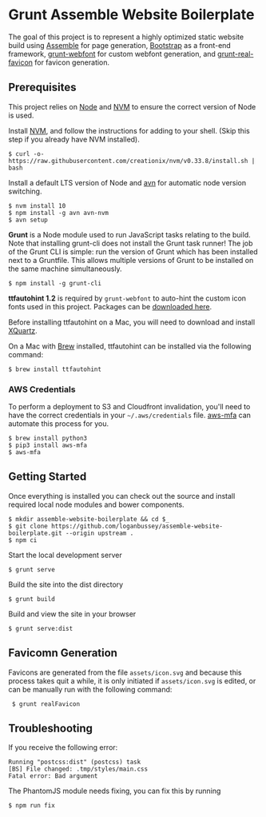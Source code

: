 # Grunt Assemble Website Boilerplate

The goal of this project is to represent a highly optimized static website build using [Assemble](http://assemble.io) for page generation, [Bootstrap](https://getbootstrap/) as a front-end framework, [grunt-webfont](https://github.com/sapegin/grunt-webfont) for custom webfont generation, and [grunt-real-favicon](https://github.com/RealFaviconGenerator/grunt-real-favicon) for favicon generation.

## Prerequisites

This project relies on [Node](https://nodejs.org/) and [NVM](http://nvm.sh) to ensure the correct version of Node is used.

Install [NVM](http://nvm.sh), and follow the instructions for adding to your shell. (Skip this step if you already have NVM installed).

    $ curl -o- https://raw.githubusercontent.com/creationix/nvm/v0.33.8/install.sh | bash

Install a default LTS version of Node and [avn](https://github.com/wbyoung/avn) for automatic node version switching.

    $ nvm install 10
    $ npm install -g avn avn-nvm
    $ avn setup

**Grunt** is a Node module used to run JavaScript tasks relating to the build. Note that installing grunt-cli does not install the Grunt task runner! The job of the Grunt CLI is simple: run the version of Grunt which has been installed next to a Gruntfile. This allows multiple versions of Grunt to be installed on the same machine simultaneously.

    $ npm install -g grunt-cli

**ttfautohint 1.2** is required by `grunt-webfont` to auto-hint the custom icon fonts used in this project. Packages can be [downloaded here](http://www.freetype.org/ttfautohint/#download).

Before installing ttfautohint on a Mac, you will need to download and install [XQuartz](http://xquartz.macosforge.org/landing/).

On a Mac with [Brew](http://brew.sh) installed, ttfautohint can be installed via the following command:

    $ brew install ttfautohint

### AWS Credentials

To perform a deployment to S3 and Cloudfront invalidation, you'll need to have the correct credentials in your `~/.aws/credentials` file. [aws-mfa](https://github.com/broamski/aws-mfa) can automate this process for you.

    $ brew install python3
    $ pip3 install aws-mfa
    $ aws-mfa

## Getting Started

Once everything is installed you can check out the source and install required local node modules and bower components.

    $ mkdir assemble-website-boilerplate && cd $_
    $ git clone https://github.com/loganbussey/assemble-website-boilerplate.git --origin upstream .
    $ npm ci

Start the local development server

    $ grunt serve

Build the site into the dist directory

    $ grunt build

Build and view the site in your browser

    $ grunt serve:dist

## Favicomn Generation

Favicons are generated from the file `assets/icon.svg` and because this process takes quit a while, it is only initiated if `assets/icon.svg` is edited, or can be manually run with the following command:

     $ grunt realFavicon

## Troubleshooting

If you receive the following error:

    Running "postcss:dist" (postcss) task
    [BS] File changed: .tmp/styles/main.css
    Fatal error: Bad argument

The PhantomJS module needs fixing, you can fix this by running

    $ npm run fix
